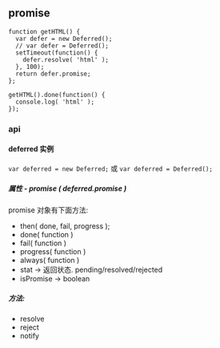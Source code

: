 
## promise

```
function getHTML() {
  var defer = new Deferred();
  // var defer = Deferred();
  setTimeout(function() {
    defer.resolve( 'html' );
  }, 100);
  return defer.promise;
};

getHTML().done(function() {
  console.log( 'html' );
});
```

### api

#### deferred 实例
`var deferred = new Deferred;`
或
`var deferred = Deferred();`

##### 属性 - promise ( deferred.promise )
  promise 对象有下面方法:
  * then( done, fail, progress );
  * done( function )
  * fail( function )
  * progress( function )
  * always( function )
  * stat -> 返回状态. pending/resolved/rejected
  * isPromise -> boolean

##### 方法:
  * resolve
  * reject
  * notify
